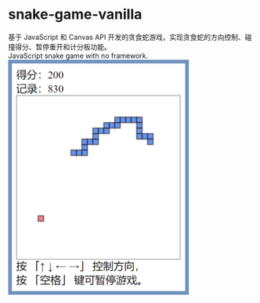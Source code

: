 # snake-game-vanilla
基于 JavaScript 和 Canvas API 开发的贪食蛇游戏，实现贪食蛇的方向控制、碰撞得分、暂停重开和计分板功能。<br>
JavaScript snake game with no framework.<br>
![image text](https://github.com/timedecay/snake-game-vanilla/blob/main/screenshot.png)
